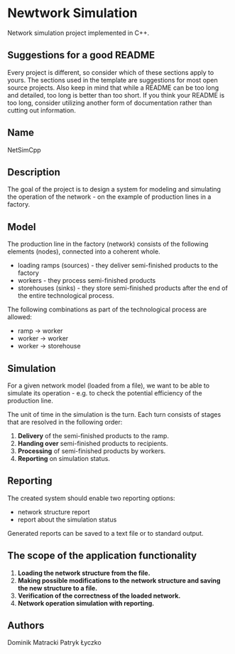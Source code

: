 # Newtwork Simulation

Network simulation project implemented in C++.

## Suggestions for a good README
Every project is different, so consider which of these sections apply to yours. The sections used in the template are suggestions for most open source projects. Also keep in mind that while a README can be too long and detailed, too long is better than too short. If you think your README is too long, consider utilizing another form of documentation rather than cutting out information.

## Name

NetSimCpp

## Description

The goal of the project is to design a system for modeling and simulating the operation of the network - on the example of production lines in a factory.

## Model

The production line in the factory (network) consists of the following elements (nodes), connected into a coherent whole.

- loading ramps (sources) - they deliver semi-finished products to the factory
- workers - they process semi-finished products
- storehouses (sinks) - they store semi-finished products after the end of the entire technological process.

The following combinations as part of the technological process are allowed:

- ramp -> worker
- worker -> worker
- worker -> storehouse

## Simulation

For a given network model (loaded from a file), we want to be able to simulate its operation - e.g. to check the potential efficiency of the production line.

The unit of time in the simulation is the turn. Each turn consists of stages that are resolved in the following order:

1. **Delivery** of the semi-finished products to the ramp.
2. **Handing over** semi-finished products to recipients.
3. **Processing** of semi-finished products by workers.
4. **Reporting** on simulation status.


## Reporting

The created system should enable two reporting options:

- network structure report
- report about the simulation status

Generated reports can be saved to a text file or to standard output.

## The scope of the application functionality

1. **Loading the network structure from the file.**
2. **Making possible modifications to the network structure and saving the new structure to a file.**
3. **Verification of the correctness of the loaded network.**
4. **Network operation simulation with reporting.**


## Authors
Dominik Matracki
Patryk Łyczko
